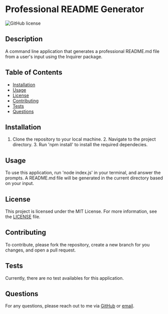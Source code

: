 # Professional README Generator 
![GitHub license](https://img.shields.io/badge/license-MIT-blue.svg)

## Description

A command line application that generates a professional README.md file from a user's input using the Inquirer package.

## Table of Contents

- [Installation](#installation)
- [Usage](#usage)
- [License](#license)
- [Contributing](#contributing)
- [Tests](#tests)
- [Questions](#questions)

## Installation

1. Clone the repository to your local machine. 2. Navigate to the project directory. 3. Run 'npm install' to install the required dependecies. 

## Usage

To use this application, run 'node index.js' in your terminal, and answer the prompts. A README.md file will be generated in the current directory based on your input.


## License

This project is licensed under the MIT License. For more information, see the [LICENSE](https://opensource.org/licenses/MIT) file.


## Contributing

To contribute, please fork the repository, create a new branch for you changes, and open a pull request.

## Tests

Currently, there are no test availables for this application. 

## Questions

For any questions, please reach out to me via [GitHub](https://github.com/JoelCupeles) or [email](mailto:myemail@gmail.com).
